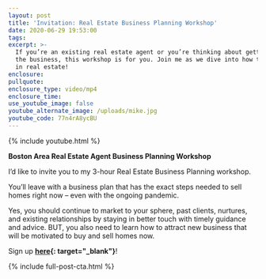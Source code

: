 ```yaml
---
layout: post
title: 'Invitation: Real Estate Business Planning Workshop'
date: 2020-06-29 19:53:00
tags:
excerpt: >-
  If you’re an existing real estate agent or you’re thinking about getting into
  the business, this workshop is for you. Join me as we dive into how to succeed
  in real estate!
enclosure:
pullquote:
enclosure_type: video/mp4
enclosure_time:
use_youtube_image: false
youtube_alternate_image: /uploads/mike.jpg
youtube_code: 77n4rA8ycBU
---
```


{% include youtube.html %}

**Boston Area Real Estate Agent Business Planning Workshop**

I’d like to invite you to my 3-hour Real Estate Business Planning workshop.

You’ll leave with a business plan that has the exact steps needed to sell homes right now – even with the ongoing pandemic.

Yes, you should continue to market to your sphere, past clients, nurtures, and existing relationships by staying in better touch with timely guidance and advice. BUT, you also need to learn how to attract new business that will be motivated to buy and sell homes now.

Sign up **[here](https://www.eventbrite.com/e/boston-area-real-estate-agent-business-planning-workshop-tickets-102109163256){: target="_blank"}**\!

{% include full-post-cta.html %}